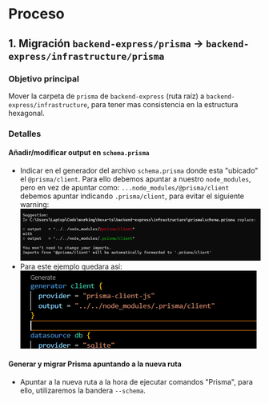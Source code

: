 # Proceso

## 1. Migración `backend-express/prisma` -> `backend-express/infrastructure/prisma`
### Objetivo principal
Mover la carpeta de `prisma` de `backend-express` (ruta raíz) a `backend-express/infrastructure`, para tener mas consistencia en la estructura hexagonal.
### Detalles
#### Añadir/modificar output en `schema.prisma`
- Indicar en el generador del archivo `schema.prisma` donde esta "ubicado" el `@prisma/client`. Para ello debemos apuntar a nuestro `node_modules`, pero en vez de apuntar como: `...node_modules/@prisma/client` debemos apuntar indicando `.prisma/client`, para evitar el siguiente warning:
    ![warning @prisma/client](./img/warning-prisma-client.png)
- Para este ejemplo quedara así:
    ![imagen schema.prisma updated](./img/schemas.prisma-root-updated.png)

#### Generar y migrar Prisma apuntando a la nueva ruta
- Apuntar a la nueva ruta a la hora de ejecutar comandos "Prisma", para ello, utilizaremos la bandera `--schema`.